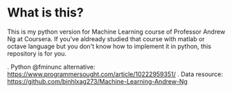 ﻿# What is this?
 This is my python version for Machine Learning course of Professor Andrew Ng at Coursera. If you've aldready studied that course with matlab or octave language but you don't know how to implement it in python, this repository is for you. 
 
. Python @fminunc alternative: https://www.programmersought.com/article/10222959351/
. Data resource: https://github.com/binhlxag273/Machine-Learning-Andrew-Ng

